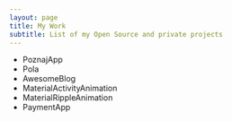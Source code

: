 ```yaml
---
layout: page
title: My Work
subtitle: List of my Open Source and private projects
---
```


 - PoznajApp
 - Pola
 - AwesomeBlog
 - MaterialActivityAnimation
 - MaterialRippleAnimation
 - PaymentApp
